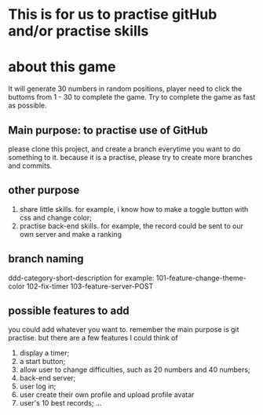 # This is for us to practise gitHub and/or practise skills

# about this game

It will generate 30 numbers in random positions, player need to click the buttoms from 1 - 30 to complete the game.
Try to complete the game as fast as possible.

## Main purpose: to practise use of GitHub

please clone this project, and create a branch everytime you want to do something to it.
because it is a practise, please try to create more branches and commits.

## other purpose

1. share little skills. for example, i know how to make a toggle button with css and change color;
2. practise back-end skills. for example, the record could be sent to our own server and make a ranking

## branch naming

ddd-category-short-description
for example:
101-feature-change-theme-color
102-fix-timer
103-feature-server-POST

## possible features to add

you could add whatever you want to. remember the main purpose is git practise.
but there are a few features I could think of

1. display a timer;
2. a start button;
3. allow user to change difficulties, such as 20 numbers and 40 numbers;
4. back-end server;
5. user log in;
6. user create their own profile and upload profile avatar
7. user's 10 best records;
   ...
